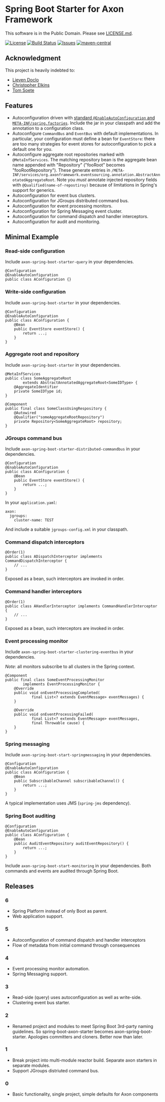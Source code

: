# Spring Boot Starter for Axon Framework

This software is in the Public Domain.  Please see [LICENSE.md](LICENSE.md).

[![License](https://img.shields.io/badge/license-PD-blue.svg)](http://unlicense.org)
[![Build Status](https://img.shields.io/travis/binkley/spring-boot-starter-axon.svg)](https://travis-ci.org/binkley/spring-boot-starter-axon)
[![Issues](https://img.shields.io/github/issues/binkley/spring-boot-starter-axon.svg)](https://github.com/binkley/spring-boot-starter-axon/issues)
[![maven-central](https://img.shields.io/maven-central/v/hm.binkley/spring-boot-starter-axon.svg)](https://search.maven.org/#search%7Cga%7C1%7Cg%3A%22hm.binkley%22%20AND%20a%3A%22spring-boot-starter-axon%22)

## Acknowledgment

This project is heavily indebted to:

* [Lieven Doclo](https://github.com/lievendoclo/axon-spring-boot)
* [Christopher Elkins](https://github.com/esha/spring-boot-starter-axon)
* [Tom Soete](https://github.com/tomsoete/spring-boot-starter-axon)

## Features

* Autoconfiguration driven with [standard `@EnableAutoConfiguration` and
  `META-INF/spring.factories`](https://docs.spring.io/spring-boot/docs/current/reference/html/using-boot-auto-configuration.html).
  Include the jar in your classpath and add the annotation to a
  configuration class.
* Autoconfigure `CommandBus` and `EventBus` with default
  implementations.  In particular, your configuration must define a bean
  for `EventStore`: there are too many strategies for event stores for
  autoconfiguration to pick a default one for you.
* Autoconfigure aggregate root repositories marked with
  `@MetaInfServices`.  The matching repository bean is the aggregate
  bean name appended with "Repository" ("fooRoot" becomes
  "fooRootRepository").  These generate entries in
  `/META-INF/services/org.axonframework.eventsourcing.annotation.AbstractAnnotatedAggregateRoot`.
  Note you *must* annotate injected repository fields with
  `@Qualified(name-of-repostiroy)` because of limitations in Spring's
  support for generics.
* Autoconfiguration for event bus clusters.
* Autoconfiguration for JGroups distributed command bus.
* Autoconfiguration for event processing monitors.
* Autoconfiguration for Spring Messaging event cluster.
* Autoconfiguration for command dispatch and handler interceptors.
* Autoconfiguration for audit and monitoring.

## Minimal Example

### Read-side configuration

Include `axon-spring-boot-starter-query` in your dependencies.

```
@Configuration
@EnableAutoConfiguration
public class AConfiguration {}
```

### Write-side configuration

Include `axon-spring-boot-starter` in your dependencies.

```
@Configuration
@EnableAutoConfiguration
public class AConfiguration {
    @Bean
    public EventStore eventStore() {
        return ...;
    }
}
```

### Aggregate root and repository

Include `axon-spring-boot-starter` in your dependencies.

```
@MetaInfServices
public class SomeAggregateRoot
        extends AbstractAnnotatedAggregateRoot<SomeIDType> {
    @AggregateIdentifier
    private SomeIDType id;
}
```

```
@Component
public final class SomeClassUsingRespository {
    @Autowired
    @Qualifier("someAggregateRootRepository")
    private Repository<SomeAggregateRoot> repository;
}
```

### JGroups command bus

Include `axon-spring-boot-starter-distributed-commandbus` in your
dependencies.

```
@Configuration
@EnableAutoConfiguration
public class AConfiguration {
    @Bean
    public EventStore eventStore() {
        return ...;
    }
}
```

In your `application.yaml`:

```
axon:
  jgroups:
    cluster-name: TEST
```

And include a suitable `jgroups-config.xml` in your classpath.

### Command dispatch interceptors

```
@Order(1)
public class ADispatchInterceptor implements CommandDispatchInterceptor {
    // ...
}
```

Exposed as a bean, such interceptors are invoked in order.

### Command handler interceptors

```
@Order(1)
public class AHandlerInterceptor implements CommandHandlerInterceptor {
    // ...
}
```

Exposed as a bean, such interceptors are invoked in order.

### Event processing monitor

Include `axon-spring-boot-starter-clustering-eventbus` in your dependencies.

_Note_: all monitors subscribe to all clusters in the Spring context.

```
@Component
public final class SomeEventProcessingMonitor
        implements EventProcessingMonitor {
    @Override
    public void onEventProcessingCompleted(
            final List<? extends EventMessage> eventMessages) {
    }

    @Override
    public void onEventProcessingFailed(
            final List<? extends EventMessage> eventMessages,
            final Throwable cause) {
    }
}
```

### Spring messaging

Include `axon-spring-boot-start-springmessaging` in your dependencies.

```
@Configuration
@EnableAutoConfiguration
public class AConfiguration {
    @Bean
    public SubscribableChannel subscribableChannel() {
        return ...;
    }
}
```

A typical implementation uses JMS (`spring-jms` dependency).

### Spring Boot auditing

```
@Configuration
@EnableAutoConfiguration
public class AConfiguration {
    @Bean
    public AuditEventRepository auditEventRepository() {
        return ...;
    }
}
```

Include `axon-spring-boot-start-monitoring` in your dependencies.  Both
commands and events are audited through Spring Boot.

## Releases

### 6

* Spring Platform instead of only Boot as parent.
* Web application support.

### 5

* Autoconfiguration of command dispatch and handler interceptors
* Flow of metadata from initial command through consequences

### 4

* Event processing monitor automation.
* Spring Messaging support.

### 3

* Read-side (query) uses autoconfiguration as well as write-side.
* Clustering event bus starter.

### 2

* Renamed project and modules to meet Spring Boot 3rd-party naming
  guidelines.  So spring-boot-axon-starter becomes
  axon-spring-boot-starter.  Apologies committers and cloners.  Better
  now than later.

### 1

* Break project into multi-module reactor build.  Separate axon starters
  in separate modules.
* Support JGroups distriuted command bus.

### 0

* Basic functionality, single project, simple defaults for Axon
  components
